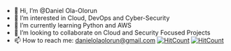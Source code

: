 - 👋 Hi, I’m @Daniel Ola-Olorun
- 👀 I’m interested in Cloud, DevOps and Cyber-Security
- 🌱 I’m currently learning Python and AWS
- 💞️ I’m looking to collaborate on Cloud and Security Focused Projects
- 📫 How to reach me: danielolaolorun@gmail.com
[![HitCount](https://hits.dwyl.com/Ola-Daniel/https://githubcom/Ola-Daniel.svg?style=flat-square)](http://hits.dwyl.com/Ola-Daniel/https://githubcom/Ola-Daniel)
 [![HitCount](https://hits.dwyl.com/Ola-Daniel/https://githubcom/Ola-Daniel.svg?style=flat-square&show=unique)](http://hits.dwyl.com/Ola-Daniel/https://githubcom/Ola-Daniel)

<!---
Ola-Daniel/Ola-Daniel is a ✨ special ✨ repository because its `README.md` (this file) appears on your GitHub profile.
You can click the Preview link to take a look at your changes.
--->
